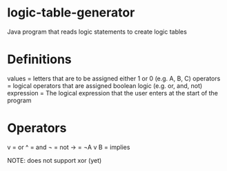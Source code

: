 # logic-table-generator
Java program that reads logic statements to create logic tables

# Definitions
values = letters that are to be assigned either 1 or 0 (e.g. A, B, C)
operators = logical operators that are assigned boolean logic (e.g. or, and, not)
expression = The logical expression that the user enters at the start of the program

# Operators
v = or
^ = and
¬ = not
-> = ¬A v B = implies

NOTE: does not support xor (yet)